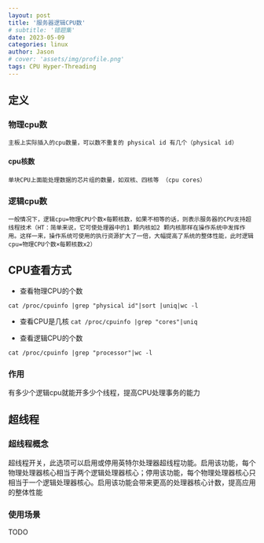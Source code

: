 ```yaml
---
layout: post
title: '服务器逻辑CPU数'
# subtitle: '错题集'
date: 2023-05-09
categories: linux
author: Jason
# cover: 'assets/img/profile.png'
tags: CPU Hyper-Threading
---
```


## 定义

### 物理cpu数

    主板上实际插入的cpu数量，可以数不重复的 physical id 有几个（physical id）

#### cpu核数

    单块CPU上面能处理数据的芯片组的数量，如双核、四核等 （cpu cores）

### 逻辑cpu数

    一般情况下，逻辑cpu=物理CPU个数×每颗核数，如果不相等的话，则表示服务器的CPU支持超线程技术（HT：简单来说，它可使处理器中的1 颗内核如2 颗内核那样在操作系统中发挥作用。这样一来，操作系统可使用的执行资源扩大了一倍，大幅提高了系统的整体性能，此时逻辑cpu=物理CPU个数×每颗核数x2）

## CPU查看方式

+ 查看物理CPU的个数

`cat /proc/cpuinfo |grep "physical id"|sort |uniq|wc -l`

+ 查看CPU是几核
`cat /proc/cpuinfo |grep "cores"|uniq`

+ 查看逻辑CPU的个数

`cat /proc/cpuinfo |grep "processor"|wc -l`

### 作用

有多少个逻辑cpu就能开多少个线程，提高CPU处理事务的能力

## 超线程

### 超线程概念

超线程开关，此选项可以启用或停用英特尔处理器超线程功能。启用该功能，每个物理处理器核心相当于两个逻辑处理器核心；停用该功能，每个物理处理器核心只相当于一个逻辑处理器核心。启用该功能会带来更高的处理器核心计数，提高应用的整体性能

### 使用场景

TODO
